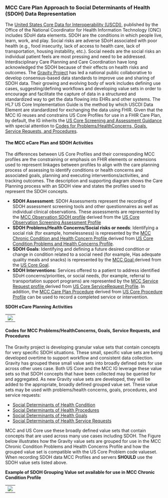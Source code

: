### MCC Care Plan Approach to Social Determinants of Health (SDOH) Data Representation

The [United States Core Data for Interoperability (USCDI)](https://www.healthit.gov/isa/united-states-core-data-interoperability-uscdi#uscdi-v3), published by the Office of the National Coordinator for Health Information Technology (ONC) includes SDoH data elements. SDOH are the conditions in which people live, learn, work, and play. Social risks are adverse SDoH associated with poor health (e.g., food insecurity, lack of access to health care, lack of transportation, housing instability, etc.). Social needs are the social risks an individual patient feels are most pressing and need to be addressed. 
Interdisciplinary Care Planning and Care Coordination have long acknowledged the SDOH because of their effects on health risks and outcomes. The [Gravity Project](https://thegravityproject.net/) has led a national public collaborative to develop consensus-based data standards to improve use and sharing of SDOH data. Their growing and evolving body of work includes defining use cases, suggesting/defining workflows and developing value sets in order to encourage and facilitate the capture of data in a structured and standardized way to get the data flowing into EHRs and other systems. The HL7 US Core Implementation Guide  is the method by which USCDI Data Element are standardized for exchanging the data using FHIR.
Given that the MCC IG reuses and constrains US Core Profiles for use in a FHIR Care Plan, by default, the IG inherits the [US Core Screening and Assessment Guidance](https://hl7.org/fhir/us/core/screening-and-assessments.html) with special attention to [Codes for Problems/HealthConcerns, Goals, Service Requests, and Procedures](http://hl7.org/fhir/us/core/screening-and-assessments.html#codes-for-problemshealthconcerns-goals-service-requests-and-procedures).

#### The MCC eCare Plan and SDOH Activities
The differences between US Core Profiles and their corresponding MCC profiles are the constraining or emphasis on FHIR elements or extensions used to represent linkages between profiles to align with the care planning process of assessing to identify conditions or health concerns and associated goals, planning and executing interventions/activities, and tracking outcomes. The description and supporting diagram shows the Care Planning process with an SDOH view and states the profiles used to represent the SDOH concepts.
* **SDOH Assessment:** SDOH Assessments represent the recording of SDOH assessment screening tools and other questionnaires as well as individual clinical observations. These assessments are represented by the [MCC Observation SDOH profile](StructureDefinition-MCCObservationSDOHAssessment.html) derived from the [US Core Observation Screening Assessment Profile](http://hl7.org/fhir/us/core/StructureDefinition/us-core-observation-screening-assessment) 
* **SDOH Problems/Health Concerns/Social risks or needs**: Identifying a social risk (for example, homelessness) is represented by the [MCC Chronic Condition and Health Concern Profile ](StructureDefinition-MCCChronCondHealthConcern.html)derived from [US Core Condition Problems and Health Concerns Profile](http://hl7.org/fhir/us/core/StructureDefinition-us-core-condition-problems-health-concerns.html).
* **SDOH Goals**: Identifying and defining a future desired condition or change in condition related to a social need (for example, Has adequate quality meals and snacks) is represented by the [MCC Goal ](StructureDefinition-MCCGoal.html) derived from the [US Core Goal](http://hl7.org/fhir/us/core/StructureDefinition-us-core-goal.html).
* **SDOH Interventions:** Services offered to a patient to address identified SDoH concerns/priorities, or social needs, (for example, referral to transportation support programs) are represented by the [MCC Service Request profile ](StructureDefinition-MCCServiceRequest.html) derived from [US Core ServiceRequest Profile](http://hl7.org/fhir/us/core/StructureDefinition-us-core-servicerequest.html). In addition, the [MCC Care Plan Procedure](StructureDefinition-MCCProcedure.html) derived from [US Core Procedure Profile](http://hl7.org/fhir/us/core/StructureDefinition-us-core-procedure.html) can be used to record a completed service or intervention.


**SDOH eCare Planning Activities**
<table><tr><td><img src="SDOHAssessmentPlan.PNG" /></td></tr></table>

#### Codes for MCC Problems/HealthConcerns, Goals, Service Requests, and Procedures
The Gravity project is developing granular value sets that contain concepts for very specific SDOH situations. These small, specific value sets are being developed overtime to support workflow and consistent data collection. Gravity has grouped these small value sets into broadly defined sets for use across other uses case. Both US Core and the MCC IG leverage these value sets so that SDOH concepts that have been collected may be queried for and aggregated. As new Gravity value sets are developed, they will be added to the appropriate, broadly defined grouped value set. These value sets may be used with problems/health concerns, goals, procedures, and service requests:

* [Social Determinants of Health Condition](https://vsac.nlm.nih.gov/valueset/2.16.840.1.113762.1.4.1196.788/expansion)
* [Social Determinants of Health Procedures](https://vsac.nlm.nih.gov/valueset/2.16.840.1.113762.1.4.1196.789/expansion)
* [Social Determinants of Health Goals](https://vsac.nlm.nih.gov/valueset/2.16.840.1.113762.1.4.1247.71/expansion)
* [Social Determinants of Health Service Requests](https://vsac.nlm.nih.gov/valueset/2.16.840.1.113762.1.4.1196.790/expansion)

MCC and US Core use these broadly defined value sets that contain concepts that are used across many use cases including SDOH. The Figure below illustrates how the Gravity value sets are grouped for use in the MCC Chronic Condition Problems and Health Concerns Profile and how the grouped value set is compatible with the US Core Problem code valueset. When recording SDOH data MCC Profiles and servers **SHOULD** use the SDOH value sets listed above.

**Example of SDOH Grouping Value set available for use in MCC Chronic Condition Profile**
<table><tr><td><img src="GravityGroupedValueSets.PNG" /></td></tr></table>